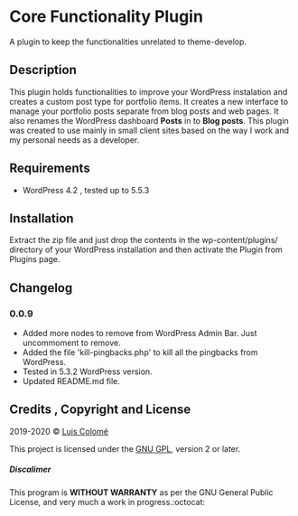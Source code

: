# Core Functionality Plugin

A plugin to keep the functionalities unrelated to theme-develop.

## Description

This plugin holds functionalities to improve your WordPress instalation and creates a custom post type for portfolio items. It creates a new interface to manage your portfolio posts separate from blog posts and web pages.
It also renames the WordPress dashboard **Posts** in to **Blog posts**.
This plugin was created to use mainly in small client sites based on the way I work and my personal needs as a developer.

## Requirements

- WordPress 4.2 , tested up to 5.5.3

## Installation

Extract the zip file and just drop the contents in the wp-content/plugins/ directory of your WordPress installation and then activate the Plugin from Plugins page.

## Changelog

### 0.0.9

- Added more nodes to remove from WordPress Admin Bar. Just uncommoment to remove.
- Added the file 'kill-pingbacks.php' to kill all the pingbacks from WordPress.
- Tested in 5.3.2 WordPress version.
- Updated README.md file.

## Credits , Copyright and License

2019-2020 &copy; [Luis Colomé](http://www.luiscolome.com/)

This project is licensed under the [GNU GPL](http://www.gnu.org/licenses/old-licenses/gpl-2.0.html), version 2 or later.

##### Discalimer

This program is **WITHOUT WARRANTY** as per the GNU General Public License, and very much a work in progress.:octocat:
